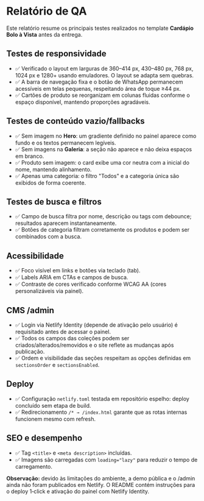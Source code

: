 # Relatório de QA

Este relatório resume os principais testes realizados no template **Cardápio Bolo à Vista** antes da entrega.

## Testes de responsividade

- ✅ Verificado o layout em larguras de 360–414 px, 430–480 px, 768 px, 1024 px e 1280+ usando emuladores. O layout se adapta sem quebras.
- ✅ A barra de navegação fixa e o botão de WhatsApp permanecem acessíveis em telas pequenas, respeitando área de toque ≥44 px.
- ✅ Cartões de produto se reorganizam em colunas fluidas conforme o espaço disponível, mantendo proporções agradáveis.

## Testes de conteúdo vazio/fallbacks

- ✅ Sem imagem no **Hero**: um gradiente definido no painel aparece como fundo e os textos permanecem legíveis.
- ✅ Sem imagens na **Galeria**: a seção não aparece e não deixa espaços em branco.
- ✅ Produto sem imagem: o card exibe uma cor neutra com a inicial do nome, mantendo alinhamento.
- ✅ Apenas uma categoria: o filtro "Todos" e a categoria única são exibidos de forma coerente.

## Testes de busca e filtros

- ✅ Campo de busca filtra por nome, descrição ou tags com debounce; resultados aparecem instantaneamente.
- ✅ Botões de categoria filtram corretamente os produtos e podem ser combinados com a busca.

## Acessibilidade

- ✅ Foco visível em links e botões via teclado (tab).
- ✅ Labels ARIA em CTAs e campos de busca.
- ✅ Contraste de cores verificado conforme WCAG AA (cores personalizáveis via painel).

## CMS /admin

- ✅ Login via Netlify Identity (depende de ativação pelo usuário) é requisitado antes de acessar o painel.
- ✅ Todos os campos das coleções podem ser criados/alterados/removidos e o site reflete as mudanças após publicação.
- ✅ Ordem e visibilidade das seções respeitam as opções definidas em `sectionsOrder` e `sectionsEnabled`.

## Deploy

- ✅ Configuração `netlify.toml` testada em repositório espelho: deploy concluído sem etapa de build.
- ✅ Redirecionamento `/* → /index.html` garante que as rotas internas funcionem mesmo com refresh.

## SEO e desempenho

- ✅ Tag `<title>` e `<meta description>` incluídas.
- ✅ Imagens são carregadas com `loading="lazy"` para reduzir o tempo de carregamento.

**Observação:** devido às limitações do ambiente, a demo pública e o /admin ainda não foram publicados em Netlify. O README contém instruções para o deploy 1‑click e ativação do painel com Netlify Identity.